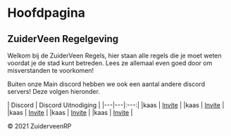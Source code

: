 # Hoofdpagina
## ZuiderVeen Regelgeving

Welkom bij de ZuiderVeen Regels, hier staan alle regels die je moet weten voordat je de stad kunt betreden. Lees ze allemaal even goed door om misverstanden te voorkomen!

Buiten onze Main discord hebben we ook een aantal andere discord servers! Deze volgen hieronder.

| Discord | Discord Uitnodiging |
|---|---|:---:|
|kaas | [Invite](invite) |
|kaas | [Invite](invite) |
|kaas | [Invite](invite) |
|kaas | [Invite](invite) |
|kaas | [Invite](invite) |

© 2021 ZuiderveenRP
